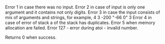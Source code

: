 Error 1 in case there was no input.
Error 2 in case of input is only one argument and it contains not only digits.
Error 3 in case the input consists of mix of arguments and strings, for example,
4 3 -200 "-66 0" 3
Error 4 in case of error of stack a of the stack has duplicates.
Error 5 when memory allocation are failed.
Error 127 - error during atoi - invalid number.

Returns 0 when success.